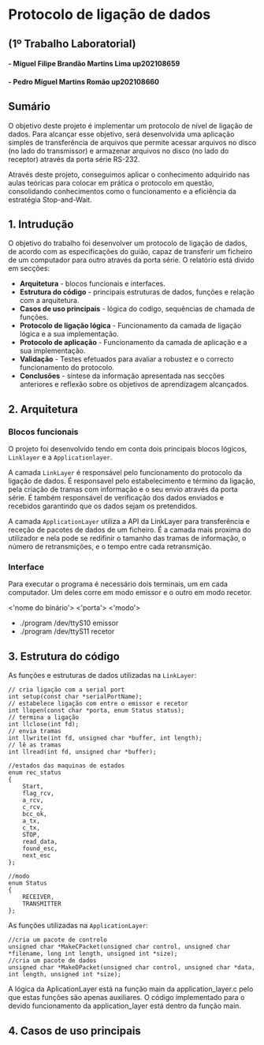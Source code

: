 # Protocolo de ligação de dados
## (1º Trabalho Laboratorial)


#### - Miguel Filipe Brandão Martins Lima up202108659 
#### - Pedro Miguel Martins Romão up202108660         

## Sumário
O objetivo deste projeto é implementar um protocolo de nível de ligação de dados. Para alcançar esse objetivo, será desenvolvida uma aplicação simples de transferência de arquivos que permite acessar arquivos no disco (no lado do transmissor) e armazenar arquivos no disco (no lado do receptor) através da porta série RS-232.

Através deste projeto, conseguimos aplicar o conhecimento adquirido nas aulas teóricas para colocar em prática o protocolo em questão, consolidando conhecimentos como o funcionamento e a eficiência da estratégia Stop-and-Wait.

## 1. Intrudução
O objetivo do trabalho foi desenvolver um protocolo de ligação de dados, de acordo com as especificações do guião, capaz de transferir um ficheiro de um computador para outro através da porta série.
O relatório está divido em secções:
- **Arquitetura** - blocos funcionais e interfaces.
- **Estrutura do código** - principais estruturas de dados, funções e relação com a arquitetura.
- **Casos de uso principais** - lógica do codigo, sequências de chamada de funções.
- **Protocolo de ligação lógica** - Funcionamento da camada de ligação lógica e a sua implementação.
- **Protocolo de aplicação** - Funcionamento da camada de aplicação e a sua implementação.
- **Validação** - Testes efetuados para avaliar a robustez e o correcto funcionamento do protocolo.
- **Conclusões** - síntese da informação apresentada nas secções anteriores e reflexão sobre os objetivos de aprendizagem alcançados.


## 2. Arquitetura

### Blocos funcionais
O projeto foi desenvolvido tendo em conta dois principais blocos lógicos, ```Linklayer``` e a ```Applicationlayer```.


A camada ```LinkLayer``` é responsável pelo funcionamento do protocolo da ligação de dados. É responsavel pelo estabelecimento e término da ligação, pela criação de tramas com informação e o seu envio através da porta série. É também responsável de verificação dos dados enviados e recebidos garantindo que os dados sejam os pretendidos.

A camada ```ApplicationLayer``` utiliza a API da LinkLayer para transferência e receção de pacotes de dados de um ficheiro. É a camada mais proxima do utilizador e nela pode se redifinir o tamanho das tramas de informação, o número de retransmições, e o tempo entre cada retransmição.

### Interface

Para executar o programa é necessário dois terminais, um em cada computador. Um deles corre em modo emissor e o outro em modo recetor.

<'nome do binário'> <'porta'> <'modo'>
- ./program /dev/ttyS10 emissor
- ./program /dev/ttyS11 recetor




## 3. Estrutura do código

As funções e estruturas de dados utilizadas na ```LinkLayer```:
```
// cria ligação com a serial port
int setup(const char *serialPortName);
// estabelece ligação com entre o emissor e recetor
int llopen(const char *porta, enum Status status);
// termina a ligação
int llclose(int fd);
// envia tramas
int llwrite(int fd, unsigned char *buffer, int length);
// lê as tramas
int llread(int fd, unsigned char *buffer);
```

```
//estados das maquinas de estados
enum rec_status
{
    Start,
    flag_rcv,
    a_rcv,
    c_rcv,
    bcc_ok,
    a_tx,
    c_tx,
    STOP,
    read_data,
    found_esc,
    next_esc
};

//modo
enum Status
{
    RECEIVER,
    TRANSMITTER
};
```


As funções utilizadas na ```ApplicationLayer```:
```
//cria um pacote de controlo
unsigned char *MakeCPacket(unsigned char control, unsigned char *filename, long int length, unsigned int *size);
//cria um pacote de dados
unsigned char *MakeDPacket(unsigned char control, unsigned char *data, int length, unsigned int *size);
```

A lógica da AplicationLayer está na função main da application_layer.c pelo que estas funções são apenas auxiliares. O código implementado para o devido funcionamento da application_layer está dentro da função main.


## 4. Casos de uso principais

